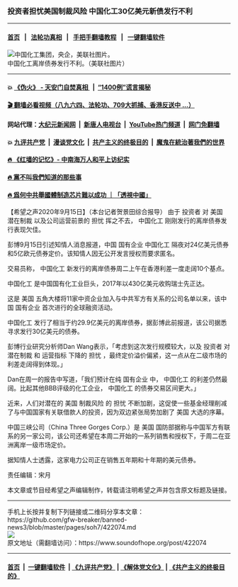 ### 投资者担忧美国制裁风险 中国化工30亿美元新债发行不利
------------------------

#### [首页](https://github.com/gfw-breaker/banned-news3/blob/master/README.md) &nbsp;&nbsp;|&nbsp;&nbsp; [法轮功真相](https://github.com/begood0513/basic/blob/master/README.md)  &nbsp;&nbsp;|&nbsp;&nbsp; [手把手翻墙教程](https://github.com/gfw-breaker/guides/wiki)  &nbsp;&nbsp;|&nbsp;&nbsp; [一键翻墙软件](https://github.com/gfw-breaker/nogfw/blob/master/README.md)  



<div><img alt="中国化工集团，央企，美联社图片。" src="https://img.soundofhope.org/2020-02/bn-rv444_cheadw_m_20170127145633.jpg"/>
<br/><figcaption class="caption">
 中国化工离岸债券发行不利。（美联社图片）
</figcaption></div><hr/>

#### 💥 [《伪火》 - 天安门自焚真相 ](http://158.247.195.190:10000/videos/blog/weihuo.html)&nbsp; |&nbsp; [“1400例”谎言揭秘  ](http://158.247.195.190:10000/videos/blog/jiexi1400.html)

#### [ 🎬  翻墙必看视频（八九六四、法轮功、709大抓捕、香港反送中 ...）](https://github.com/gfw-breaker/links/blob/master/banned.md)

#### 网站代理：[大纪元新闻网](http://158.247.195.190:10080/gb/) &nbsp;|&nbsp; [新唐人电视台](http://158.247.195.190:8808/gb/)  &nbsp;|&nbsp; [YouTube热门频道](http://158.247.195.190/youtube.html) &nbsp;|&nbsp; [网门免翻墙](http://158.247.195.190:11000/show.aspx?name=ogHome)

#### 💥 [九评共产党](http://158.247.195.190:10000/videos/res/jiuping/)&nbsp; |&nbsp; [漫谈党文化](http://158.247.195.190:10000/videos/res/mtdwh/)&nbsp; |&nbsp; [共产主义的终极目的](http://158.247.195.190:10000/videos/res/zjmd/)&nbsp; |&nbsp; [魔鬼在統治著我們的世界](http://158.247.195.190:10000/videos/res/TheSpecter/)  

#### [ 🔥  《红墙的记忆》- 中南海万人和平上访纪实](http://158.247.195.190:10000/videos/news/../legend/index.html)

#### [ 🔥  黨不叫我們知道的那些事](http://158.247.195.190:10000/videos/news/truth02.html)

#### [ 🔥  爲何中共舉國體制造芯片難以成功 ｜「透視中國」](http://158.247.195.190:10000/videos/news/don03.html)

<div><div class="Content__Wrapper sc-1bvya0-0 grZQxZ">
 <p class="meta-top">
  <span class="meta">
   【希望之声2020年9月15日】（本台记者贺景田综合报导）
  </span>
  由于
  <ok href="/term/12971">
   投资者
  </ok>
  对
  <ok href="/term/1045">
   美国
  </ok>
  <ok href="/term/376135">
   潜在制裁
  </ok>
  以及公司运营前景的
  <ok href="/term/139947">
   担忧
  </ok>
  挥之不去，
  <ok href="/term/13134">
   中国化工
  </ok>
  刚刚发行的离岸债券发行表现欠佳。
 </p>
 <p>
  彭博9月15日引述知情人消息报道，中国
  <ok href="/term/58918">
   国有企业
  </ok>
  <ok href="/term/13134">
   中国化工
  </ok>
  隔夜对24亿美元债券和5亿欧元债券定价。该知情人因无公开发言授权而要求匿名。
 </p>
 <div class="AD_Embed__Wrap-sc-1xslmin-0 igMuqX module desktop">
  <div>
  </div>
 </div>
 <p>
  交易员称，
  <ok href="/term/13134">
   中国化工
  </ok>
  新发行的离岸债券周二上午在香港利差一度走阔10个基点。
 </p>
 <p>
  <ok href="/term/13134">
   中国化工
  </ok>
  是中国国有化工业巨头，2017年以430亿美元收购瑞士先正达。
 </p>
 <p>
  这是
  <ok href="/term/1045">
   美国
  </ok>
  五角大楼将11家中资企业加入与中共军方有关系的公司名单以来，该中国
  <ok href="/term/58918">
   国有企业
  </ok>
  首次进行的全球融资活动。
 </p>
 <p>
  <ok href="/term/13134">
   中国化工
  </ok>
  发行了相当于约29.9亿美元的离岸债券，据彭博此前报道，该公司据悉寻求发行30亿美元的债券。
 </p>
 <p>
  彭博行业研究分析师Dan Wang表示，「考虑到这次发行规模较大，以及
  <ok href="/term/12971">
   投资者
  </ok>
  对
  <ok href="/term/376135">
   潜在制裁
  </ok>
  和
  <ok href="/term/376141">
   运营指标
  </ok>
  下降的
  <ok href="/term/139947">
   担忧
  </ok>
  ，最终定价溢价偏紧，这一点从在二级市场的利差走阔得到体现。」
 </p>
 <p>
  Dan在周一的报告中写道，「我们预计在纯
  <ok href="/term/58918">
   国有企业
  </ok>
  中，
  <ok href="/term/13134">
   中国化工
  </ok>
  的利差仍然最阔。比起其他BBB评级的化工企业，
  <ok href="/term/13134">
   中国化工
  </ok>
  的债券交易区间更大。」
 </p>
 <p>
  近来，人们对潜在的
  <ok href="/term/1045">
   美国
  </ok>
  <ok href="/term/376138">
   制裁风险
  </ok>
  的
  <ok href="/term/139947">
   担忧
  </ok>
  不断加剧，这促使一些基金经理削减了与中国国家有关联借款人的投资，因为双边紧张局势加剧了
  <ok href="/term/1045">
   美国
  </ok>
  大选的序幕。
 </p>
 <p>
  中国三峡公司（China Three Gorges Corp.）是
  <ok href="/term/1045">
   美国
  </ok>
  国防部据称与中国军方有联系的另一家公司，该公司还希望在本周二开始的一系列销售和授权下，于周二在亚洲离岸一级市场定价。
 </p>
 <p>
  据知情人士透露，这家电力公司正在销售五年期和十年期的美元债券。
 </p>
 <p class="meta-btm">
  责任编辑：宋月
 </p>
 <p class="meta-btm">
  本文章或节目经希望之声编辑制作，转载请注明希望之声并包含原文标题及链接。
 </p>
</div>
</div>
<hr/>
手机上长按并复制下列链接或二维码分享本文章：<br/>
https://github.com/gfw-breaker/banned-news3/blob/master/pages/soh7/422074.md <br/>
<a href='https://github.com/gfw-breaker/banned-news3/blob/master/pages/soh7/422074.md'><img src='https://github.com/gfw-breaker/banned-news3/blob/master/pages/soh7/422074.md.png'/></a> <br/>
原文地址（需翻墙访问）：https://www.soundofhope.org/post/422074


------------------------
#### [首页](https://github.com/gfw-breaker/banned-news3/blob/master/README.md) &nbsp;|&nbsp; [一键翻墙软件](https://github.com/gfw-breaker/nogfw/blob/master/README.md) &nbsp;| [《九评共产党》](https://github.com/gfw-breaker/9ping.md/blob/master/README.md#九评之一评共产党是什么) | [《解体党文化》](https://github.com/gfw-breaker/jtdwh.md/blob/master/README.md) | [《共产主义的终极目的》](https://github.com/gfw-breaker/gczydzjmd.md/blob/master/README.md)


<img src='http://gfw-breaker.win/banned-news3/pages/soh7/422074.md' width='0px' height='0px'/>